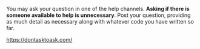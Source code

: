 You may ask your question in one of the help channels. **Asking if there is someone available to help is unnecessary**. Post your question, providing as much detail as necessary along with whatever code you have written so far.

https://dontasktoask.com/